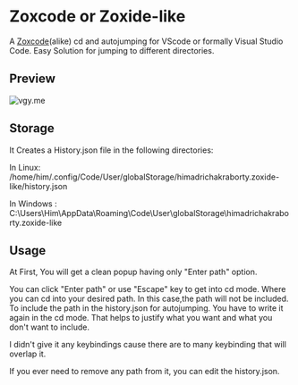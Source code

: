 # Zoxcode  or Zoxide-like

A [Zoxcode](https://marketplace.visualstudio.com/items?itemName=HimadriChakraborty.zoxide-like)(alike) cd and autojumping for VScode or formally Visual Studio Code. Easy Solution for jumping to different directories.

## Preview

![vgy.me](https://i.vgy.me/45VHsa.png)

## Storage

It Creates a History.json file in the following directories:

In Linux: /home/him/.config/Code/User/globalStorage/himadrichakraborty.zoxide-like/history.json

In Windows : C:\Users\Him\AppData\Roaming\Code\User\globalStorage\himadrichakraborty.zoxide-like

## Usage

At First, You will get a clean popup having only "Enter path" option.

You can click "Enter path" or use "Escape" key to get into cd mode. Where you can cd into your desired path. In this case,the path will not be included. To include the path in the history.json for autojumping. You have to write it again in the cd mode.
That helps to justify what you want and what you don't want to include.

I didn't give it any keybindings cause there are to many keybinding that will overlap it.

If you ever need to remove any path from it, you can edit the history.json.
